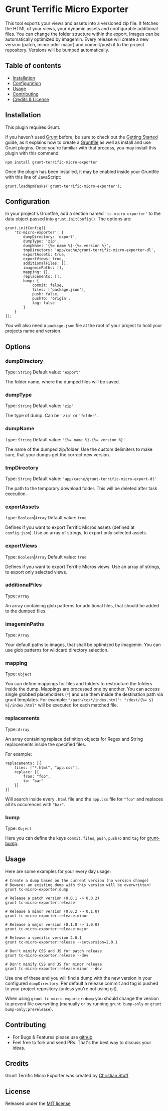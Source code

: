 # Grunt Terrific Micro Exporter

This tool exports your views and assets into a versioned zip file. It fetches the HTML of your views, your dynamic assets and configurable additional files. You can change the folder structure within the export. Images can be automatically optimized by imagemin. Every release will create a new version (patch, minor oder major) and commit/push it to the project repository. Versions will be bumped automatically.

## Table of contents

* [Installation](#installation)
* [Configuration](#configuration)
* [Usage](#usage)
* [Contributing](#contributing)
* [Credits & License](#credits)

## Installation

This plugin requires Grunt.

If you haven't used [Grunt](http://gruntjs.com) before, be sure to check out the [Getting Started](http://gruntjs.com/getting-started) guide, as it explains how to create a [Gruntfile](http://gruntjs.com/sample-gruntfile) as well as install and use Grunt plugins. Once you're familiar with that process, you may install this plugin with this command:

	npm install grunt-terrific-micro-exporter

Once the plugin has been installed, it may be enabled inside your Gruntfile with this line of JavaScript:

	grunt.loadNpmTasks('grunt-terrific-micro-exporter');

## Configuration

In your project's Gruntfile, add a section named `'tc-micro-exporter'` to the data object passed into `grunt.initConfig()`. The options are:

	grunt.initConfig({
		'tc-micro-exporter': {
			dumpDirectory: 'export',
			dumpType: 'zip',
			dumpName: '{%= name %}-{%= version %}',
			tmpDirectory: 'app/cache/grunt-terrific-micro-exporter-dl',
			exportAssets: true,
			exportViews: true,
			additionalFiles: [],
			imageminPaths: [],
			mapping: {},
			replacements: [],
			bump: {
				commit: false,
				files: ['package.json'],
				push: false,
				pushTo: 'origin',
				tag: false
			}
		}
	});

You will also need a `package.json` file at the root of your project to hold your projects name and version.

## Options

### dumpDirectory

Type: `String` Default value: `'export'`

The folder name, where the dumped files will be saved.

### dumpType

Type: `String` Default value: `'zip'`

The type of dump. Can be `'zip'` or `'folder'`.

### dumpName

Type: `String` Default value: `'{%= name %}-{%= version %}'`

The name of the dumped zip/folder. Use the custom delimiters to make sure, that your dumps get the correct new version.

### tmpDirectory

Type: `String` Default value: `'app/cache/grunt-terrific-micro-export-dl'`

The path to the temporary download folder. This will be deleted after task execution.

### exportAssets

Type: `Boolean`|`Array` Default value: `true`

Defines if you want to export Terrific Micros assets (defined at `config.json`).
Use an array of strings, to export only selected assets.

### exportViews

Type: `Boolean`|`Array` Default value: `true`

Defines if you want to export Terrific Micros views.
Use an array of strings, to export only selected views.

### additionalFiles

Type: `Array`

An array containing glob patterns for additional files, that should be added to the dumped files.

### imageminPaths

Type: `Array`

Your default paths to images, that shall be optimized by imagemin. You can use glob patterns for wildcard directory selection.

### mapping

Type: `Object`

You can define mappings for files and folders to restructure the folders inside the dump. Mappings are processed one by another. You can access single globbed placeholders (`*`) and use them inside the destination path via grunt templates. For example: `"/path/to/*/index.html": "/dest/{%= $1 %}/index.html"` will be executed for each matched file.

### replacements

Type: `Array`

An array containing replace definition objects for Regex and String replacements inside the specified files.

For example:

	replacements: [{
		files: ["*.html", "app.css"],
		replace: [{
			from: "foo",
			to: "bar"
		}]
	}]

Will search inside every `.html` file and the `app.css` file for `"foo"` and replaces all its occurences with `"bar"`.

### bump

Type: `Object`

Here you can define the keys `commit`, `files`, `push`, `pushTo` and `tag` for [grunt-bump](https://github.com/vojtajina/grunt-bump).

## Usage

Here are some examples for your every day usage:

	# Create a dump based on the current version (no version change)
	# Beware: an existing dump with this version will be overwritten!
	grunt tc-micro-exporter:dump

	# Release a patch version (0.0.1 -> 0.0.2)
	grunt tc-micro-exporter:release

	# Release a minor version (0.0.2 -> 0.1.0)
	grunt tc-micro-exporter:release:minor

	# Release a major version (0.1.0 -> 1.0.0)
	grunt tc-micro-exporter:release:major

	# Release a specific version 2.0.1
	grunt tc-micro-exporter:release --setversion=2.0.1

	# Don't minify CSS and JS for patch release
	grunt tc-micro-exporter:release --dev

	# Don't minify CSS and JS for minor release
	grunt tc-micro-exporter:release:minor --dev

Use one of these and you will find a dump with the new version in your configured `dumpDirectory`. Per default a release commit and tag is pushed to your project repository (unless you're not using git).

When using `grunt tc-micro-exporter:dump` you should change the version to prevent file overwriting (manually or by running `grunt bump-only` or `grunt bump-only:prerelease`).

## Contributing

* For Bugs & Features please use [github](https://github.com/namics/grunt-terrific-micro-exporter/issues)
* Feel free to fork and send PRs. That's the best way to discuss your ideas.

## Credits

Grunt Terrific Micro Exporter was created by [Christian Stuff](https://github.com/Regaddi)

## License

Released under the [MIT license](LICENSE)

